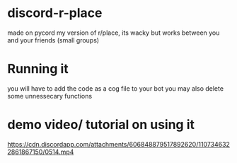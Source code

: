 # discord-r-place
made on pycord
my version of r/place, its wacky but works between you and your friends (small groups)

# Running it
you will have to add the code as a cog file to your bot
you may also delete some unnessecary functions


# demo video/ tutorial on using it
https://cdn.discordapp.com/attachments/606848879517892620/1107346322861867150/0514.mp4
